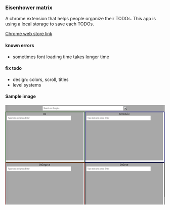 ### Eisenhower matrix
A chrome extension that helps people organize their TODOs. This app is using a local storage to save each TODOs.

[Chrome web store link](
https://chrome.google.com/webstore/detail/nmaaafdfgconkkghicmfajaijndfapjb)

#### known errors
- sometimes font loading time takes longer time

#### fix todo
- design: colors, scroll, titles
- level systems

#### Sample image
![sample](ver2.png)
